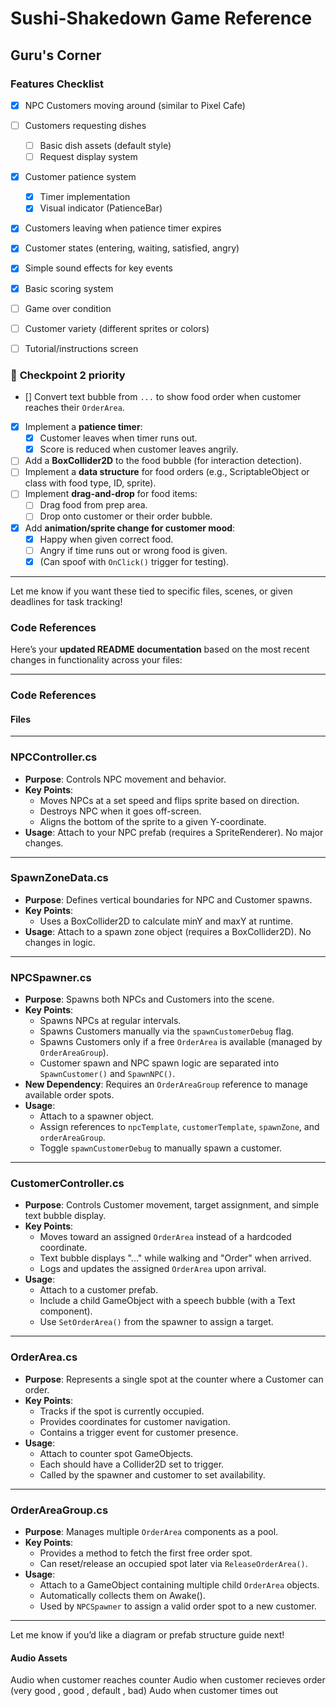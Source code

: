 # Sushi-Shakedown Game Reference 

## Guru's Corner

### Features Checklist
- [x] NPC Customers moving around (similar to Pixel Cafe)
- [ ] Customers requesting dishes
    - [ ] Basic dish assets (default style)
    - [ ] Request display system
- [x] Customer patience system
    - [x] Timer implementation
    - [x] Visual indicator (PatienceBar)
- [x] Customers leaving when patience timer expires
- [x] Customer states (entering, waiting, satisfied, angry)
- [x] Simple sound effects for key events
- [x] Basic scoring system
- [ ] Game over condition
- [ ] Customer variety (different sprites or colors)
- [ ] Tutorial/instructions screen


### 🧾 **Checkpoint 2 priority**

- [] Convert text bubble from `...` to show food order when customer reaches their `OrderArea`.
- [x] Implement a **patience timer**:
  - [x] Customer leaves when timer runs out.
  - [x] Score is reduced when customer leaves angrily.
- [ ] Add a **BoxCollider2D** to the food bubble (for interaction detection).
- [ ] Implement a **data structure** for food orders (e.g., ScriptableObject or class with food type, ID, sprite).
- [ ] Implement **drag-and-drop** for food items:
  - [ ] Drag food from prep area.
  - [ ] Drop onto customer or their order bubble.
- [x] Add **animation/sprite change for customer mood**:
  - [x] Happy when given correct food.
  - [ ] Angry if time runs out or wrong food is given.
  - [x] (Can spoof with `OnClick()` trigger for testing).

---

Let me know if you want these tied to specific files, scenes, or given deadlines for task tracking!

### Code References 

Here’s your **updated README documentation** based on the most recent changes in functionality across your files:

---

### Code References

#### Files

---

### NPCController.cs
- **Purpose**: Controls NPC movement and behavior.
- **Key Points**:
  - Moves NPCs at a set speed and flips sprite based on direction.
  - Destroys NPC when it goes off-screen.
  - Aligns the bottom of the sprite to a given Y-coordinate.
- **Usage**: Attach to your NPC prefab (requires a SpriteRenderer). No major changes.

---

### SpawnZoneData.cs
- **Purpose**: Defines vertical boundaries for NPC and Customer spawns.
- **Key Points**:
  - Uses a BoxCollider2D to calculate minY and maxY at runtime.
- **Usage**: Attach to a spawn zone object (requires a BoxCollider2D). No changes in logic.

---

### NPCSpawner.cs
- **Purpose**: Spawns both NPCs and Customers into the scene.
- **Key Points**:
  - Spawns NPCs at regular intervals.
  - Spawns Customers manually via the `spawnCustomerDebug` flag.
  - Spawns Customers only if a free `OrderArea` is available (managed by `OrderAreaGroup`).
  - Customer spawn and NPC spawn logic are separated into `SpawnCustomer()` and `SpawnNPC()`.
- **New Dependency**: Requires an `OrderAreaGroup` reference to manage available order spots.
- **Usage**:
  - Attach to a spawner object.
  - Assign references to `npcTemplate`, `customerTemplate`, `spawnZone`, and `orderAreaGroup`.
  - Toggle `spawnCustomerDebug` to manually spawn a customer.

---

### CustomerController.cs
- **Purpose**: Controls Customer movement, target assignment, and simple text bubble display.
- **Key Points**:
  - Moves toward an assigned `OrderArea` instead of a hardcoded coordinate.
  - Text bubble displays "..." while walking and "Order" when arrived.
  - Logs and updates the assigned `OrderArea` upon arrival.
- **Usage**:
  - Attach to a customer prefab.
  - Include a child GameObject with a speech bubble (with a Text component).
  - Use `SetOrderArea()` from the spawner to assign a target.

---

### OrderArea.cs
- **Purpose**: Represents a single spot at the counter where a Customer can order.
- **Key Points**:
  - Tracks if the spot is currently occupied.
  - Provides coordinates for customer navigation.
  - Contains a trigger event for customer presence.
- **Usage**:
  - Attach to counter spot GameObjects.
  - Each should have a Collider2D set to trigger.
  - Called by the spawner and customer to set availability.

---

### OrderAreaGroup.cs
- **Purpose**: Manages multiple `OrderArea` components as a pool.
- **Key Points**:
  - Provides a method to fetch the first free order spot.
  - Can reset/release an occupied spot later via `ReleaseOrderArea()`.
- **Usage**:
  - Attach to a GameObject containing multiple child `OrderArea` objects.
  - Automatically collects them on Awake().
  - Used by `NPCSpawner` to assign a valid order spot to a new customer.

---

Let me know if you’d like a diagram or prefab structure guide next!

#### Audio Assets 
Audio when customer reaches counter
Audio when customer recieves order (very good , good , default , bad)
Audo when customer times out 


